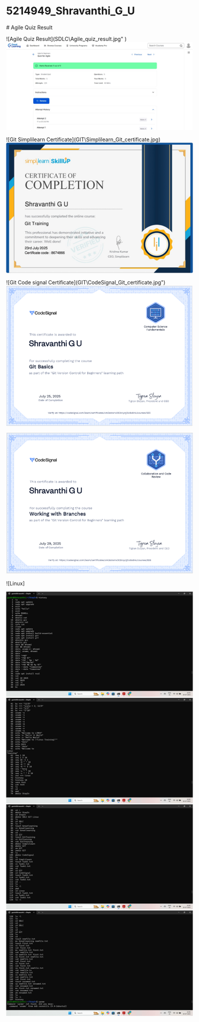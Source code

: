 # 5214949\_Shravanthi\_G\_U

\# Agile Quiz Result

!\[Agile Quiz Result](SDLC\Agile_quiz_result.jpg" )
<img src = "https://github.com/Shravanthi03/5214949_Shravanthi_G_U/blob/main/SDLC/Agile_quiz_result.jpg" alt='image'>

!\[Git Simplilearn Certificate](GIT\Simplilearn_Git_certificate.jpg)
<img src = "https://github.com/Shravanthi03/5214949_Shravanthi_G_U/blob/main/GIT/Simplilearn_Git_certificate.jpg" alt='image'>

!\[Git Code signal Certificate](GIT\CodeSignal_Git_certificate.jpg")
<img src = "https://github.com/Shravanthi03/5214949_Shravanthi_G_U/blob/main/GIT/CodeSignal_Git_certificate.jpg" alt = 'image'>

<img src = "https://github.com/Shravanthi03/5214949_Shravanthi_G_U/blob/main/GIT/CodeSignal_GitBranch_certificate.png" alt = 'image'>

!\[Linux]

<img src = "https://github.com/Shravanthi03/5214949_Shravanthi_G_U/blob/main/Linux/H1.png" alt = 'image'>

<img src = "https://github.com/Shravanthi03/5214949_Shravanthi_G_U/blob/main/Linux/H2.png" alt = 'image'>

<img src = "https://github.com/Shravanthi03/5214949_Shravanthi_G_U/blob/main/Linux/H3.png" alt = 'image'>

<img src = "https://github.com/Shravanthi03/5214949_Shravanthi_G_U/blob/main/Linux/H4.png" alt = 'image'>


 

